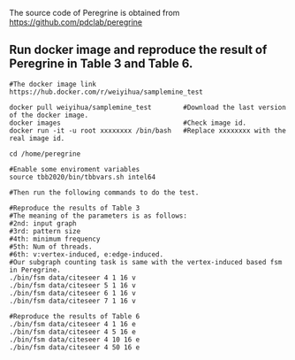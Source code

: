 The source code of Peregrine is obtained from https://github.com/pdclab/peregrine

## Run docker image and reproduce the result of Peregrine in Table 3 and Table 6.
    
```shell
#The docker image link
https://hub.docker.com/r/weiyihua/samplemine_test

docker pull weiyihua/samplemine_test        #Download the last version of the docker image. 
docker images                               #Check image id.
docker run -it -u root xxxxxxxx /bin/bash   #Replace xxxxxxxx with the real image id. 

cd /home/peregrine

#Enable some enviroment variables
source tbb2020/bin/tbbvars.sh intel64

#Then run the following commands to do the test. 
```

```shell
#Reproduce the results of Table 3
#The meaning of the parameters is as follows:
#2nd: input graph
#3rd: pattern size
#4th: minimum frequency
#5th: Num of threads.
#6th: v:vertex-induced, e:edge-induced. 
#Our subgraph counting task is same with the vertex-induced based fsm in Peregrine.
./bin/fsm data/citeseer 4 1 16 v
./bin/fsm data/citeseer 5 1 16 v
./bin/fsm data/citeseer 6 1 16 v
./bin/fsm data/citeseer 7 1 16 v

#Reproduce the results of Table 6
./bin/fsm data/citeseer 4 1 16 e
./bin/fsm data/citeseer 4 5 16 e
./bin/fsm data/citeseer 4 10 16 e
./bin/fsm data/citeseer 4 50 16 e
```
 
